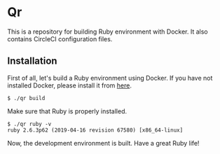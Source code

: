   # Qr

This is a repository for building Ruby environment with Docker. It also contains CircleCI configuration files.

## Installation

First of all, let's build a Ruby environment using Docker. If you have not installed Docker, please install it from [here](https://docs.docker.com/docker-for-mac/install/).

```shell
$ ./qr build
```

Make sure that Ruby is properly installed.

```shell
$ ./qr ruby -v
ruby 2.6.3p62 (2019-04-16 revision 67580) [x86_64-linux]
```

Now, the development environment is built. Have a great Ruby life!

